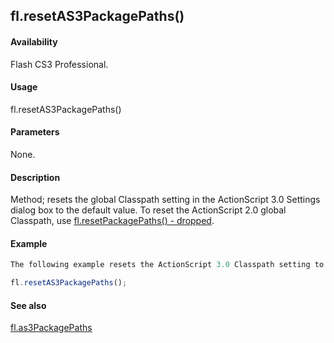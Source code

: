 ## fl.resetAS3PackagePaths()

#### Availability

Flash CS3 Professional.

#### Usage

fl.resetAS3PackagePaths()

#### Parameters

None.

#### Description

Method; resets the global Classpath setting in the ActionScript 3.0 Settings dialog box to the default value. To reset the ActionScript 2.0 global Classpath, use [fl.resetPackagePaths() - dropped](../flash_object_(fl)/fl60.md).

#### Example

```javascript
The following example resets the ActionScript 3.0 Classpath setting to its default value.

fl.resetAS3PackagePaths();

```
#### See also

[fl.as3PackagePaths](../flash_object_(fl)/fl2.md)

<span id="fl.resetPackagePaths()_-_dropped" class="anchor"></span>
